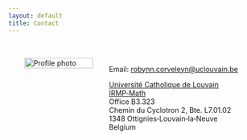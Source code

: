 ```yaml
---
layout: default
title: Contact
---
```


<main style="max-width:800px; margin:auto; padding:2rem; display:flex; gap:2rem; align-items:flex-start;">
  <div style="flex:1;">
    <img src="{{ '/assets/images/contact-photo.jpg' | relative_url }}" alt="Profile photo" style="width:100%; max-width:250px; height:auto; object-fit:cover;">
  </div>
  <div style="flex:2;">
    <p>Email: <a href="mailto:robynn.corveleyn@uclouvain.be">robynn.corveleyn@uclouvain.be</a></p>
    <p>
      <a href="https://www.uclouvain.be/fr" target="_blank" rel="noopener">Université Catholique de Louvain</a><br>
      <a href="https://www.uclouvain.be/fr/instituts-recherche/irmp" target="_blank" rel="noopener">IRMP‑Math</a><br>
      Office B3.323<br>
      Chemin du Cyclotron 2, Bte. L7.01.02<br>
      1348 Ottignies‑Louvain‑la‑Neuve<br>
      Belgium
    </p>
  </div>
</main>
